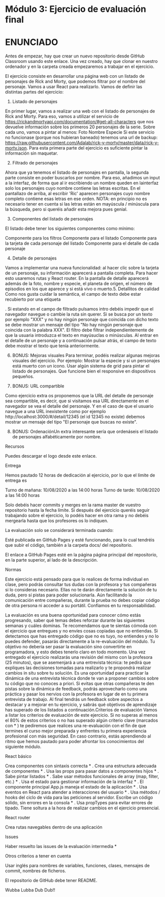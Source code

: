 # Módulo 3: Ejercicio de evaluación final

# ENUNCIADO

Antes de empezar, hay que crear un nuevo repositorio desde GitHub Classroom usando este enlace.
Una vez creado, hay que clonar en nuestro ordenador y en la carpeta creada empezaremos a trabajar
en el ejercicio.

El ejercicio consiste en desarrollar una página web con un listado de personajes de Rick and Morty, que podemos filtrar por el nombre del personaje. Vamos a usar React para realizarlo.
Vamos de definir las distintas partes del ejercicio:

1. Listado de personajes

En primer lugar, vamos a realizar una web con el listado de personajes de Rick and Morty. Para eso, vamos a utilizar el servicio de https://rickandmortyapi.com/documentation/#get-all-characters que nos devuelve información sobre los primeros 20 personajes de la serie. Sobre cada uno, vamos a pintar al menos:
Foto
Nombre
Especie
Si este servicio no funcionase (porque nos hubieran baneado) tenemos una url de backup:
https://raw.githubusercontent.com/Adalab/rick-y-morty/master/data/rick-y-morty.json.
Para esta primera parte del ejercicio es suficiente pintar la información sin maquetar.

2. Filtrado de personajes

Ahora que ya tenemos el listado de personajes en pantalla, la segunda parte consiste en poder buscarlos por nombre. Para eso, añadimos un input a la interfaz, de forma que al ir escribiendo un nombre queden en lainterfaz solo los personajes cuyo nombre contiene las letras escritas. En el pantallazo de arriba, al escribir 'Ric' aparecen personajes cuyo nombre completo contiene esas letras en ese orden.
NOTA: en principio no es necesario tener en cuenta si las letras están en mayúscula / minúscula para la búsqueda, pero si queréis añadir esta mejora pues genial.

3. Componentes del listado de personajes

El listado debe tener los siguientes componentes como mínimo:

Componente para los filtros
Componente para el listado
Componente para la tarjeta de cada personaje del listado
Componente para el detalle de cada personaje

4. Detalle de personajes

Vamos a implementar una nueva funcionalidad: al hacer clic sobre la tarjeta de un personaje, su información aparecerá a pantalla completa. Para hacer esto usaremos rutas y React router. En la pantalla de detalle aparecerá además de la foto, nombre y especie, el planeta de origen, el número de episodios en los que aparece y si está vivo o muerto.5. Detallitos de calidad
Como nos gusta cuidar la semántica, el campo de texto debe estar recubierto por una etiqueta <form/>.
Si estando en el campo de filtrado pulsamos intro debéis impedir que el navegador navegue o cambie la ruta sin querer.
Si se busca por un texto por ejemplo "XXX" y no hay ningún personaje que coincida con dicho texto se debe mostrar un mensaje del tipo "No hay ningún personaje que coincida con la palabra XXX".
El filtro debe filtrar independientemente de que la usuaria introduzca el texto en mayúsuclas o
minúsculas.
Al entrar en el detalle de un personaje y a continuación pulsar atrás, el campo de texto debe mostrar el texto que tenía anteriormente.

6. BONUS: Mejoras visuales
Para terminar, podéis realizar algunas mejoras visuales del ejercicio. Por ejemplo:
Mostrar la especie y si un personajes está muerto con un icono.
Usar algún sistema de grid para pintar el listado de personajes.
Que funcione bien el responsive en dispositivos pequeños.

7. BONUS: URL compartible

Como ejercicio extra os proponemos que la URL del detalle de personaje sea compartible, es decir, que si visitamos esa URL directamente en el navegador se vea el detalle del personaje.
Y en el caso de que el usuario navegue a una URL inexistente como por ejemplo
http://localhost:3000/#/detail/12345 (el id 12345 no existe) debemos mostrar un mensaje del
tipo "El personaje que buscas no existe".

8. BONUS: OrdenaciónUn extra interesante sería que ordenáseis el listado de personajes alfabéticamente por nombre.

Recursos

Puedes descargar el logo desde este enlace.

Entrega

Hemos pautado 12 horas de dedicación al ejercicio, por lo que el límite de entrega es

Turno de mañana: 10/08/2020 a las 14:00 horas
Turno de tarde: 10/08/2020 a las 14:00 horas

Solo debéis hacer commits y merges en la rama master de vuestro repositorio hasta la fecha límite. Si después del ejercicio queréis seguir trabajando sobre el ejercicio, lo podéis hacer en otra rama y no debéis mergearla hasta que los profesores os lo indiquen.

La evaluación solo se considerará terminada cuando:

Esté publicada en GitHub Pages y esté funcionando, para lo cual tendréis que subir el código, también a la carpeta docs/ del repositorio.

El enlace a GitHub Pages esté en la página página principal del repositorio, en la parte superior, al lado de la descripción.

Normas

Este ejercicio está pensado para que lo realices de forma individual en clase, pero podrás consultar tus dudas con la profesora y tus compañeras si lo consideras necesario. Ellas no te darán directamente la solución de tu
duda, pero sí pistas para poder solucionarla. Aún facilitando la comunicación entre compañeras, durante la prueba no debes copiar código de otra persona ni acceder a su portátil. Confiamos en tu responsabilidad.

La evaluación es una buena oportunidad para conocer cómo estás progresando, saber qué temas debes
reforzar durante las siguientes semanas y cuáles dominas. Te recomendamos que te sientas cómoda con el ejercicio que entregues y no envíes cosas copiadas que no entiendas.
Si detectamos que has entregado código que no es tuyo, no entiendes y no lo puedes defender, pasarás directamente a la re-evaluación del módulo. Tu objetivo no debería ser pasar la evaluación sino convertirte en programadora, y esto debes tenerlo claro en todo momento.
Una vez entregado el ejercicio realizarás una revisión del mismo con la profesora (25 minutos), que se asemenjará a una entrevista técnica: te pedirá que expliques las decisiones tomadas para realizarlo y te propondrá realizar cambios in situ sobre tu solución.
Es una oportunidad para practicar la dinámica de una entrevista técnica donde te van a proponer cambios sobre tu código que no conoces a priori. Si evitas que otras compañeras te den pistas sobre la dinámica de feedback, podrás aprovecharlo como una práctica y pasar los nervios con la profesora en lugar de en tu primera entrevista de trabajo.
Al final tendrás un feedback sobre aspectos a destacar y a mejorar en tu ejercicio, y sabrás qué objetivos de aprendizaje has superado de los listados a continuación.Criterios de evaluación
Vamos a listar los criterios de evaluación de este ejercicio. Si no superas al menos el 80% de estos criterios o no has superado algún criterio clave (marcados con * ) te pediremos que realices una re-evaluación con el fin
de que termines el curso mejor preparada y enfrentes tu primera experiencia profesional con más seguridad.
En caso contrario, estás aprendiendo al ritmo que hemos pautado para poder afrontar los conocimientos del
siguiente módulo.

React básico

Crea componentes con sintaxis correcta * .
Crea una estructura adecuada de componentes * .
Usa las props para pasar datos a componentes hijos * .
Sabe pintar listados * .
Sabe usar métodos funcionales de array (map, filter, etc.) * .
Usa el estado para gestionar información de la interfaz * .
El componente principal App.js maneja el estado de la aplicación * .
Usa eventos en React para atender a interacciones del usuario * .
Usa métodos / hooks del ciclo de vida para las peticiones al servidor.
Escribe un código sólido, sin errores en la consola * .
Usa propTypes para evitar errores de tipado.
Tiene soltura a la hora de realizar cambios en el ejercicio presencial.

React router

Crea rutas navegables dentro de una aplicación

Issues

Haber resuelto las issues de la evaluación intermedia *

Otros criterios a tener en cuenta

Usar inglés para nombres de variables, funciones, clases, mensajes de commit, nombres de ficheros.

El repositorio de GitHub debe tener README.

Wubba Lubba Dub Dub!!